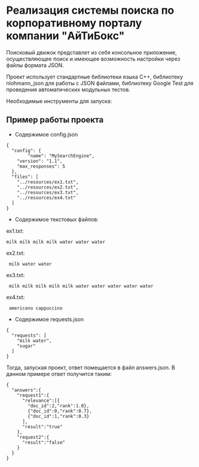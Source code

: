 # Реализация системы поиска по корпоративному порталу компании "AйТиБокс"

Поисковый движок представлет из себя консольное приложение, осуществляющее поиск и имеющее возможность настройки через файлы формата JSON.

Проект использует стандартные библиотеки языка C++, библиотеку nlohmann_json для работы с JSON файлами, библиотеку Google Test для проведения автоматических модульных тестов.

Необходимые инструменты для запуска:

## Пример работы проекта

- Содержимое config.json
```
{
  "config": {
		"name": "MySearchEngine",
    "version": "1.1",
    "max_responses": 5
  },
  "files": [
    "../resources/ex1.txt",
    "../resources/ex2.txt",
    "../resources/ex3.txt",
    "../resources/ex4.txt"
  ]
}
```
- Содержимое текстовых файлов:

 ex1.txt:
 ```
 milk milk milk milk water water water
```
 ex2.txt:
```
 milk water water
```
 ex3.txt:
```
 milk milk milk milk milk water water water water water
```
 ex4.txt:
```
 americano cappuccino
```

- Содержимое requests.json
```
{
  "requests": [
    "milk water",
    "sugar"
  ]
}
```
Тогда, запуская проект, ответ помещается в файл answers.json. В данном примере ответ получится таким:
```
{
  "answers":{
    "request1":{
      "relevance":[{
        "doc_id":2,"rank":1.0},
        {"doc_id":0,"rank":0.7},
        {"doc_id":1,"rank":0.3}
      ],
      "result":"true"
    },
    "request2":{
      "result":"false"
    }
  }
}
```
